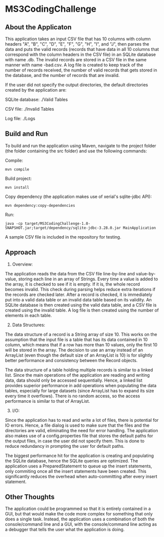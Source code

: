 # MS3CodingChallenge

About the Applicaton
--------------------

This application takes an input CSV file that has 10 columns with column headers "A", "B", "C", "D", "E", "F", "G", "H", "I", and "J", then parses the data and puts the valid records (records that have data in all 10 columns that correspond with the column headers in the CSV file) in an SQLite database with name <input-file-name>.db. The invalid records are stored in a CSV file in the same manner with name <input-file-name>-bad.csv. A log file is created to keep track of the number of records received, the number of valid records that gets stored in the database, and the number of records that are invalid.
    
If the user did not specify the output directories, the default directories created by the application are:

SQLite database: ./Valid Tables

CSV file: ./Invalid Tables

Log file: ./Logs

Build and Run
---------------

To build and run the application using Maven, navigate to the project folder (the folder containing the src folder) and use the following commands:

Compile:

    mvn compile

Build project:

    mvn install
    
Copy dependency (the application makes use of xerial's sqlite-jdbc API):

    mvn dependency:copy-dependencies

Run:

    java -cp target/MS3CodingChallenge-1.0-SNAPSHOT.jar;target/dependency/sqlite-jdbc-3.28.0.jar MainApplication
    
A sample CSV file is included in the repository for testing.


Approach
--------

1. Overview:

The application reads the data from the CSV file line-by-line and value-by-value, storing each line in an array of Strings. Every time a value is added to the array, it is checked to see if it is empty. If it is, the whole record becomes invalid. This check during parsing helps reduce extra iterations if the records are checked later. After a record is checked, it is immediately put into a valid data table or an invalid data table based on its validity. An SQLite database is then created using the valid data table, and a CSV file is created using the invalid table. A log file is then created using the number of elements in each table.


2. Data Structures:

The data structure of a record is a String array of size 10. This works on the assumption that the input file is a table that has its data contained in 10 column, which means that if a row has more than 10 values, only the first 10 will be stored in the array. The decision to use an array instead of an ArrayList (even though the default size of an ArrayList is 10) is for slightly better performance and consistency between the Record objects. 

The data structure of a table holding multiple records is similar to a linked list. Since the main operations of the application are reading and writing data, data should only be accessed sequentially. Hence, a linked list provides superior performance in add operations when populating the data tables, especially for large datasets (since ArrayList has to expand its size every time it overflows). There is no random access, so the access performance is similar to that of ArrayList.


3. I/O:

Since the application has to read and write a lot of files, there is potential for IO errors. Hence, a file dialog is used to make sure that the files and the directories are valid, eliminating the need for error handling. The application also makes use of a config.properties file that stores the default paths for the output files, in case the user did not specify them. This is done to reduce redundancy in prompting the user for default paths.

The biggest performance hit for the application is creating and populating the SQLite database, hence the SQLite queries are optimized. The application uses a PreparedStatement to queue up the insert statements, only commiting once all the insert statements have been created. This significantly reduces the overhead when auto-committing after every insert statement.

Other Thoughts
--------------

The application could be programmed so that it is entirely contained in a GUI, but that would make the code more complex for something that only does a single task. Instead, the application uses a combination of both the console/command line and a GUI, with the console/command line acting as a debugger that tells the user what the application is doing.
